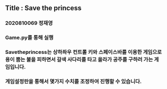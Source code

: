## Title : Save the princess

### 2020810069 정재영

### Game.py를 통해 실행 

### Savetheprincess는 상하좌우 컨트롤 키와 스페이스바를 이용한 게임으로 용이 뿜는 불을 피하면서 갈색 사다리를 타고 올라가 공주를 구하러 가는 게임입니다. 
### 게임설정란을 통해서 몇가지 수치를 조정하여 진행할 수 있습니다.
